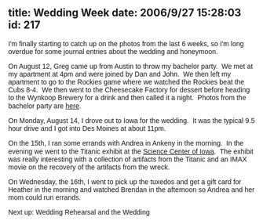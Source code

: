 title: Wedding Week
date: 2006/9/27 15:28:03
id: 217
---
<font face="Arial">I'm finally starting to catch up on the photos from the last 6 weeks, so I'm long overdue for some journal entries about the wedding and honeymoon.</font>

<font face="Arial">On August 12, Greg came up from Austin to throw my bachelor party.  We met at my apartment at 4pm and were joined by Dan and John.  We then left my apartment to go to the Rockies game where we watched the Rockies beat the Cubs 8-4.  We then went to the Cheesecake Factory for dessert before heading to the Wynkoop Brewery for a drink and then called it a night.  Photos from the bachelor party are</font> [<font face="Arial">here</font>](PhotoAlbum.aspx?ID=WEDDING-BACHELOR)<font face="Arial">.</font>

<font face="Arial">On Monday, August 14, I drove out to Iowa for the wedding.  It was the typical 9.5 hour drive and I got into Des Moines at about 11pm.</font>

<font face="Arial">On the 15th, I ran some errands with Andrea in Ankeny in the morning.  In the evening we went to the Titanic exhibit at the</font> [<font face="Arial">Science Center of Iowa</font>](http://www.sciowa.org)<font face="Arial">.  The exhibit was really interesting with a collection of artifacts from the Titanic and an IMAX movie on the recovery of the artifacts from the wreck.</font>

<font face="Arial">On Wednesday, the 16th, I went to pick up the tuxedos and get a gift card for Heather in the morning and watched Brendan in the afternoon so Andrea and her mom could run errands.</font>

<font face="Arial">Next up: Wedding Rehearsal and the Wedding  
</font>